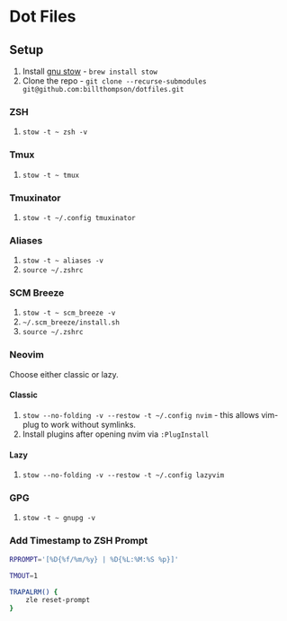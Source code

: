 # Dot Files

## Setup

1. Install [gnu stow](https://www.gnu.org/software/stow/) - `brew install stow`
2. Clone the repo - `git clone --recurse-submodules git@github.com:billthompson/dotfiles.git`

### ZSH

  1. `stow -t ~ zsh -v`

### Tmux

  1. `stow -t ~ tmux`

### Tmuxinator

  1. `stow -t ~/.config tmuxinator`


### Aliases

  1. `stow -t ~ aliases -v`
  1. `source ~/.zshrc`

### SCM Breeze

  1. `stow -t ~ scm_breeze -v`
  1. `~/.scm_breeze/install.sh`
  1. `source ~/.zshrc`

### Neovim

Choose either classic or lazy.

#### Classic

  1. `stow --no-folding -v --restow -t ~/.config nvim` - this allows vim-plug to work without symlinks.
  1. Install plugins after opening nvim via `:PlugInstall`

#### Lazy

  1. `stow --no-folding -v --restow -t ~/.config lazyvim`


### GPG

  1. `stow -t ~ gnupg -v`

### Add Timestamp to ZSH Prompt

```bash
RPROMPT='[%D{%f/%m/%y} | %D{%L:%M:%S %p}]'

TMOUT=1

TRAPALRM() {
    zle reset-prompt
}
```
